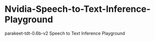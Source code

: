 # Nvidia-Speech-to-Text-Inference-Playground
parakeet-tdt-0.6b-v2 Speech to Text Inference Playground

